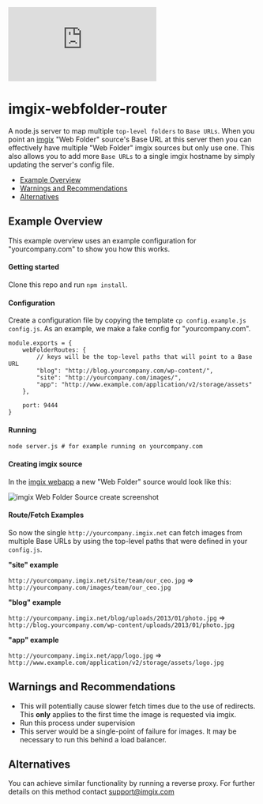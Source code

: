 ![imgix logo](https://assets.imgix.net/imgix-logo-web-2014.pdf?page=2&fm=png&w=200&h=200)

imgix-webfolder-router
======================

A node.js server to map multiple `top-level folders` to `Base URLs`. When you point an [imgix](http://www.imgix.com) "Web Folder" source's Base URL at this server then you can effectively have multiple "Web Folder" imgix sources but only use one. This also allows you to add more `Base URLs` to a single imgix hostname by simply updating the server's config file.

* [Example Overview](#example-overview)
* [Warnings and Recommendations](#warnings-recs)
* [Alternatives](#alts)

<a name="getting-started"></a>
Example Overview
----------------

This example overview uses an example configuration for "yourcompany.com" to show you how this works.

#### Getting started

Clone this repo and run `npm install`.

#### Configuration

Create a configuration file by copying the template `cp config.example.js config.js`. As an example, we make a fake config for "yourcompany.com".

    module.exports = {
        webFolderRoutes: {
            // keys will be the top-level paths that will point to a Base URL
            "blog": "http://blog.yourcompany.com/wp-content/",
            "site": "http://yourcompany.com/images/",
            "app": "http://www.example.com/application/v2/storage/assets"
        },

        port: 9444
    }

#### Running

`node server.js # for example running on yourcompany.com`

#### Creating imgix source

In the [imgix webapp](https://webapp.imgix.com) a new "Web Folder" source would look like this:

![imgix Web Folder Source create screenshot](http://jackangers.imgix.net/source_webfolder_multi3.png)

#### Route/Fetch Examples

So now the single `http://yourcompany.imgix.net` can fetch images from multiple Base URLs by using the top-level paths that were defined in your `config.js`.

**"site" example**

`http://yourcompany.imgix.net/site/team/our_ceo.jpg` => `http://yourcompany.com/images/team/our_ceo.jpg`

**"blog" example**

`http://yourcompany.imgix.net/blog/uploads/2013/01/photo.jpg` => `http://blog.yourcompany.com/wp-content/uploads/2013/01/photo.jpg`

**"app" example**

`http://yourcompany.imgix.net/app/logo.jpg` => `http://www.example.com/application/v2/storage/assets/logo.jpg`

<a name="warnings-recs"></a>
Warnings and Recommendations
----------------------------

* This will potentially cause slower fetch times due to the use of redirects. This **only** applies to the first time the image is requested via imgix.
* Run this process under supervision
* This server would be a single-point of failure for images. It may be necessary to run this behind a load balancer.


<a name="alts"></a>
Alternatives
------------
You can achieve similar functionality by running a reverse proxy. For further details on this method contact [support@imgix.com](mailto:support@imgix.com)